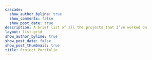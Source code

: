 ```yaml
---
cascade:
  show_author_byline: true
  show_comments: false
  show_post_date: true
description: A brief list of all the projects that I’ve worked on
layout: list-grid
show_author_byline: true
show_post_date: false
show_post_thumbnail: true
title: Project Portfolio
---
```

